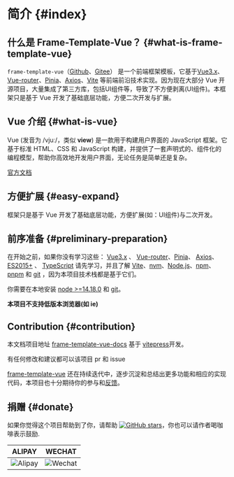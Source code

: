 # 简介 {#index}

## 什么是 Frame-Template-Vue？ {#what-is-frame-template-vue}

`frame-template-vue`（[Github](https://github.com/lqsong/frame-template-vue)、[Gitee](https://gitee.com/lqsong/frame-template-vue)） 是一个前端框架模板，它基于[Vue3.x](https://github.com/vuejs/vue-next)、[Vue-router](https://github.com/vuejs/router)、[Pinia](https://github.com/vuejs/pinia)、[Axios](https://github.com/axios/axios)、[Vite](https://github.com/vitejs/vite) 等前端前沿技术实现。因为现在大部分 Vue 开源项目，大量集成了第三方库，包括UI组件等，导致了不方便剥离(UI组件)。本框架只是基于 Vue 开发了基础底层功能，方便二次开发与扩展。


## Vue 介绍 {#what-is-vue}

Vue (发音为 /vjuː/，类似 **view**) 是一款用于构建用户界面的 JavaScript 框架。它基于标准 HTML、CSS 和 JavaScript 构建，并提供了一套声明式的、组件化的编程模型，帮助你高效地开发用户界面，无论任务是简单还是复杂。

[官方文档](https://staging-cn.vuejs.org/)


## 方便扩展 {#easy-expand}

框架只是基于 Vue 开发了基础底层功能，方便扩展(如：UI组件)与二次开发。


## 前序准备 {#preliminary-preparation}

在开始之前，如果你没有学习这些： [Vue3.x](https://github.com/vuejs/vue-next) 、 [Vue-router](https://github.com/vuejs/router)、[Pinia](https://github.com/vuejs/pinia)、 [Axios](https://github.com/axios/axios)、 [ES2015+](http://es6.ruanyifeng.com/) 、 [TypeScript](https://github.com/Microsoft/TypeScript)  请先学习，并且了解 [Vite](https://github.com/vitejs/vite)、[nvm](https://github.com/coreybutler/nvm-windows)、[Node.js](http://nodejs.org/)、[npm](https://www.npmjs.com/)、[pnpm](https://pnpm.io/) 和 [git](https://git-scm.com/)  ，因为本项目技术栈都是基于它们。

你需要在本地安装 [node >=14.18.0](http://nodejs.org/) 和 [git](https://git-scm.com/)。

**本项目不支持低版本浏览器(如 ie)**

## Contribution {#contribution}

本文档项目地址 [frame-template-vue-docs](https://github.com/lqsong/frame-template-vue-docs) 基于 [vitepress](https://github.com/vuejs/vitepress)开发。

有任何修改和建议都可以该项目 pr 和 issue

[frame-template-vue](https://github.com/lqsong/frame-template-vue) 还在持续迭代中，逐步沉淀和总结出更多功能和相应的实现代码，本项目也十分期待你的参与和[反馈](https://github.com/lqsong/frame-template-vue/issues)。

## 捐赠 {#donate}

如果你觉得这个项目帮助到了你，请帮助 [![GitHub stars](https://img.shields.io/github/stars/lqsong/frame-template-vue.svg?style=social&label=Stars)](https://github.com/lqsong/frame-template-vue)，你也可以请作者喝咖啡表示鼓励.

**ALIPAY**             |  **WECHAT**
:-------------------------:|:-------------------------:
![Alipay](http://uploads.liqingsong.cc/20210430/f62d2436-8d92-407d-977f-35f1e4b891fc.png)  |  ![Wechat](http://uploads.liqingsong.cc/20210430/3e24efa9-8e79-4606-9bd9-8215ce1235ac.png)


